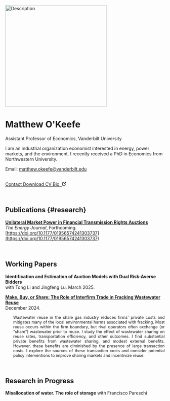 []()

<img src="/images/photo.jpg" alt="Description" height="320">


# Matthew O'Keefe

Assistant Professor of Economics, Vanderbilt University

I am an industrial organization economist interested in energy, power markets, and the environment. I recently received a PhD in Economics from Northwestern University.

Email: <a href='mailto:matthew.okeefe@vanderbilt.edu'>matthew.okeefe@vanderbilt.edu</a> <br>


<br>


<a class="button" href="mailto:matthew.okeefe@vanderbilt.edu" rel="noopener" title="Email button">
  <span class="button-inner">
    Contact
  </span>
</a>

<a class="button" href="/cv.pdf" rel="noopener" title="CV button">
  <span class="button-inner">
    Download CV
  </span>
</a>


<a class="button" href="https://as.vanderbilt.edu/economics/bio/matthew-okeefe/" rel="noopener" title="Vandy button">
  <span class="button-inner">
    Bio
    &nbsp;<svg fill="none" stroke="currentColor" stroke-linecap="round" stroke-linejoin="round" stroke-width="2.5" viewBox="0 0 24 24" height="14" width="14">
      <path d="M18 13v6a2 2 0 01-2 2H5a2 2 0 01-2-2V8a2 2 0 012-2h6"></path>
      <path d="M15 3h6v6"></path>
      <path d="M10 14L21 3"></path>
    </svg>
  </span>
</a>



<!-- ---
title: Research in progress
--- -->


&nbsp;


## Publications {#research}


[__Unilateral Market Power in Financial Transmission Rights Auctions__](papers/ftr3.pdf)
<br>
*The Energy Journal*, Forthcoming. [https://doi.org/10.1177/01956574241303737](https://doi.org/10.1177/01956574241303737)


&nbsp;


## Working Papers

__Identification and Estimation of Auction Models with Dual Risk-Averse Bidders__
<br>
with Tong Li and Jingfeng Lu. March 2025.


[__Make, Buy, or Share: The Role of Interfirm Trade in Fracking Wastewater Reuse__](papers/wastewater.pdf)
<br>
December 2024.

<div style="font-size: 0.9em; margin-left: 25px; text-align: justify;">
Wastewater reuse in the shale gas industry reduces firms' private costs and mitigates many of the local environmental harms associated with fracking. Most reuse occurs within the firm boundary, but rival operators often exchange (or “share”) wastewater prior to reuse. I study the effect of wastewater sharing on reuse rates, transportation efficiency, and other outcomes. I find substantial private benefits from wastewater sharing, and modest external benefits. However, these benefits are diminished by the presence of large transaction costs. I explore the sources of these transaction costs and consider potential policy interventions to improve sharing markets and incentivize reuse.
</div>


&nbsp;





## Research in Progress

__Misallocation of water. The role of storage__ with Francisco Pareschi
